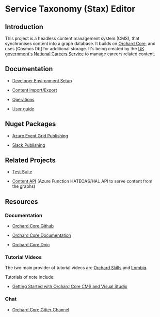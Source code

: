 
# Service Taxonomy (Stax) Editor

## Introduction

This project is a headless content management system (CMS), that synchronises content into a graph database. It builds on [Orchard Core](http://www.orchardcore.net/), and uses [Cosmos Db] for additional storage. It's being created by the [UK government's](https://www.gov.uk/) [National Careers Service](https://nationalcareers.service.gov.uk/) to manage careers related content.

## Documentation

- [Developer Environment Setup](Documentation/DevSetup.md)

- [Content Import/Export](Documentation/Content.md)

- [Operations](Documentation/Ops.md)

- [User guide](Documentation/UserGuide.md)

## Nuget Packages

- [Azure Event Grid Publishing](DFC.ServiceTaxonomy.Events/readme.md)

- [Slack Publishing](DFC.ServiceTaxonomy.Slack/readme.md)

## Related Projects

- [Test Suite](https://github.com/SkillsFundingAgency/dfc-servicetaxonomy-tests)

- [Content API](https://github.com/SkillsFundingAgency/dfc-api-content) (Azure Function HATEOAS/HAL API to serve content from the graphs)

## Resources

### Documentation

- [Orchard Core Github](https://github.com/OrchardCMS/OrchardCore)

- [Orchard Core Documentation](https://docs.orchardcore.net/en/dev/)

- [Orchard Core Dojo](https://orcharddojo.net/)

### Tutorial Videos

The two main provider of tutorial videos are [Orchard Skills](https://www.youtube.com/channel/UCOPLovO0E8kfliE5bF9Y2Yg) and [Lombiq](https://www.youtube.com/channel/UCDVUxCz2RvkgTbA0wAYKwRA).

Tutorials of note include:

- [Getting Started with Orchard Core CMS and Visual Studio](https://www.youtube.com/watch?v=3pPyNKJo1iU)

### Chat

- [Orchard Core Gitter Channel](https://gitter.im/OrchardCMS/OrchardCore)
